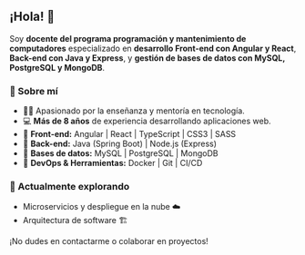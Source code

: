 ## ¡Hola! 👋  

Soy **docente del programa programación y mantenimiento de computadores** especializado en **desarrollo Front-end con Angular y React**, **Back-end con Java y Express**, y **gestión de bases de datos con MySQL, PostgreSQL y MongoDB**.  

### 🚀 Sobre mí  
- 👨‍🏫 Apasionado por la enseñanza y mentoría en tecnología.  
- 💻 **Más de 8 años** de experiencia desarrollando aplicaciones web.  
- 🔹 **Front-end:** Angular | React | TypeScript | CSS3 | SASS  
- 🔹 **Back-end:** Java (Spring Boot) | Node.js (Express)  
- 🔹 **Bases de datos:** MySQL | PostgreSQL | MongoDB  
- 🔹 **DevOps & Herramientas:** Docker | Git | CI/CD  

### 🌱 Actualmente explorando  
- Microservicios y despliegue en la nube ☁️  
- Arquitectura de software 🏗️  


¡No dudes en contactarme o colaborar en proyectos! 
